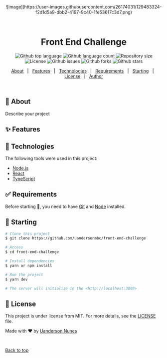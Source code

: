 <div align="center" id="top"> 
  ![image](https://user-images.githubusercontent.com/26174031/129483324-f2d1d5a9-dbb2-4197-9c40-1fe53617c3d7.png)

  &#xa0;

  <!-- <a href="https://frontendchallenge.netlify.app">Demo</a> -->
</div>

<h1 align="center">Front End Challenge</h1>

<p align="center">
  <img alt="Github top language" src="https://img.shields.io/github/languages/top/uandersonmbc/front-end-challenge?color=56BEB8">

  <img alt="Github language count" src="https://img.shields.io/github/languages/count/uandersonmbc/front-end-challenge?color=56BEB8">

  <img alt="Repository size" src="https://img.shields.io/github/repo-size/uandersonmbc/front-end-challenge?color=56BEB8">

  <img alt="License" src="https://img.shields.io/github/license/uandersonmbc/front-end-challenge?color=56BEB8">

  <img alt="Github issues" src="https://img.shields.io/github/issues/uandersonmbc/front-end-challenge?color=56BEB8" />

  <img alt="Github forks" src="https://img.shields.io/github/forks/uandersonmbc/front-end-challenge?color=56BEB8" />

  <img alt="Github stars" src="https://img.shields.io/github/stars/uandersonmbc/front-end-challenge?color=56BEB8" />
</p>

<!-- Status -->

<!-- <h4 align="center"> 
	🚧  Front End Challenge 🚀 Under construction...  🚧
</h4> 

<hr> -->

<p align="center">
  <a href="#dart-about">About</a> &#xa0; | &#xa0; 
  <a href="#sparkles-features">Features</a> &#xa0; | &#xa0;
  <a href="#rocket-technologies">Technologies</a> &#xa0; | &#xa0;
  <a href="#white_check_mark-requirements">Requirements</a> &#xa0; | &#xa0;
  <a href="#checkered_flag-starting">Starting</a> &#xa0; | &#xa0;
  <a href="#memo-license">License</a> &#xa0; | &#xa0;
  <a href="https://github.com/uandersonmbc" target="_blank">Author</a>
</p>

<br>

## :dart: About ##

Describe your project

## :sparkles: Features ##


## :rocket: Technologies ##

The following tools were used in this project:
- [Node.js](https://nodejs.org/en/)
- [React](https://pt-br.reactjs.org/)
- [TypeScript](https://www.typescriptlang.org/)

## :white_check_mark: Requirements ##

Before starting :checkered_flag:, you need to have [Git](https://git-scm.com) and [Node](https://nodejs.org/en/) installed.

## :checkered_flag: Starting ##

```bash
# Clone this project
$ git clone https://github.com/uandersonmbc/front-end-challenge

# Access
$ cd front-end-challenge

# Install dependencies
$ yarn or npm install

# Run the project
$ yarn dev

# The server will initialize in the <http://localhost:3000>
```

## :memo: License ##

This project is under license from MIT. For more details, see the [LICENSE](LICENSE.md) file.


Made with :heart: by <a href="https://github.com/uandersonmbc" target="_blank">Uanderson Nunes</a>

&#xa0;

<a href="#top">Back to top</a>
